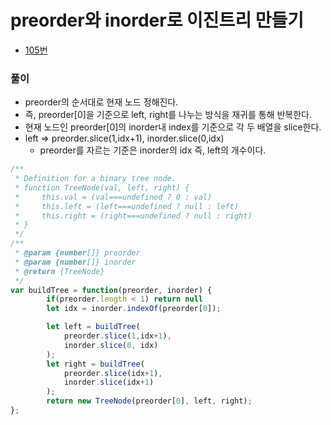 # preorder와 inorder로 이진트리 만들기
 - [105번](https://leetcode.com/problems/construct-binary-tree-from-preorder-and-inorder-traversal/)


### 풀이
  - preorder의 순서대로 현재 노드 정해진다.
  - 즉, preorder[0]을 기준으로 left, right를 나누는 방식을 재귀를 통해 반복한다.
  - 현재 노드인 preorder[0]의 inorder내 index를 기준으로 각 두 배열을 slice한다.
  - left => preorder.slice(1,idx+1), inorder.slice(0,idx)
    - preorder를 자르는 기준은 inorder의 idx 즉, left의 개수이다.

  ```javascript
  /**
   * Definition for a binary tree node.
   * function TreeNode(val, left, right) {
   *     this.val = (val===undefined ? 0 : val)
   *     this.left = (left===undefined ? null : left)
   *     this.right = (right===undefined ? null : right)
   * }
   */
  /**
   * @param {number[]} preorder
   * @param {number[]} inorder
   * @return {TreeNode}
   */
  var buildTree = function(preorder, inorder) {
          if(preorder.length < 1) return null
          let idx = inorder.indexOf(preorder[0]);

          let left = buildTree(
              preorder.slice(1,idx+1),
              inorder.slice(0, idx)
          );
          let right = buildTree(
              preorder.slice(idx+1), 
              inorder.slice(idx+1)
          );
          return new TreeNode(preorder[0], left, right);
  };
  ```